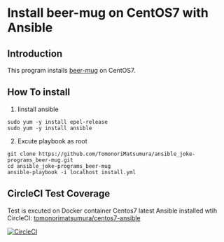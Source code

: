 # Install beer-mug on CentOS7 with Ansible

## Introduction

This program installs [beer-mug](https://github.com/misoton665/beer-mug) on CentOS7.

## How To install

1. Iinstall ansible

```
sudo yum -y install epel-release
sudo yum -y install ansible
```

2. Excute playbook as root

```
git clone https://github.com/TomonoriMatsumura/ansible_joke-programs_beer-mug.git
cd ansible_joke-programs_beer-mug
ansible-playbook -i localhost install.yml
```

## CircleCI Test Coverage

Test is excuted on Docker container Centos7 latest Ansible installed wtih CircleCI: [tomonorimatsumura/centos7-ansible](https://hub.docker.com/r/tomonorimatsumura/centos7-ansible/)

[![CircleCI](https://circleci.com/gh/TomonoriMatsumura/ansible_joke-programs_beer-mug/tree/topic.svg?style=svg)](https://circleci.com/gh/TomonoriMatsumura/ansible_joke-programs_beer-mug/tree/topic)
